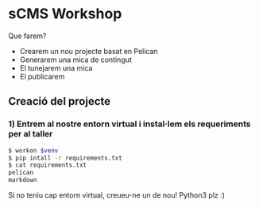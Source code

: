# sCMS Workshop

Que farem?
- Crearem un nou projecte basat en Pelican
- Generarem una mica de contingut
- El tunejarem una mica
- El publicarem


## Creació del projecte

### 1) Entrem al nostre entorn virtual i instal·lem els requeriments per al taller

```bash
$ workon $venv
$ pip intall -r requirements.txt
$ cat requirements.txt
pelican
markdown
```

Si no teniu cap entorn virtual, creueu-ne un de nou! Python3 plz :)


